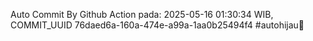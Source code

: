 Auto Commit By Github Action pada: 2025-05-16 01:30:34 WIB, COMMIT_UUID 76daed6a-160a-474e-a99a-1aa0b25494f4 #autohijau🗿
